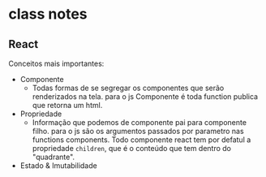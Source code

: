 # class notes

## React

Conceitos mais importantes:

- Componente
  - Todas formas de se segregar os componentes que serão renderizados na tela. para o js Componente é toda function publica que retorna um html.
- Propriedade
  - Informação que podemos de componente pai para componente filho. para o js são os argumentos passados por parametro nas functions components. Todo componente react tem por defatul a propriedade `children`, que é o conteúdo que tem dentro do "quadrante".
- Estado & Imutabilidade
